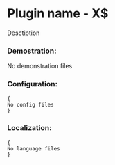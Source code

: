 Plugin name - X$
=================================================
Desctiption
### Demostration:
No demonstration files

### Configuration:
```
{
No config files
}
```

### Localization:
```
{
No language files
}
```
